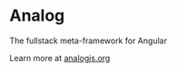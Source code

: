 # Analog

The fullstack meta-framework for Angular

Learn more at [analogjs.org](https://analogjs.org)
